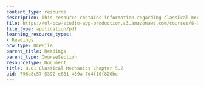 ```yaml
---
content_type: resource
description: This resource contains information regarding classical mechanics.
file: https://ol-ocw-studio-app-production.s3.amazonaws.com/courses/8-01sc-classical-mechanics-fall-2016/796b8c575392e081439a7d4f10f820be_MIT8_01F16_chapter5.2.pdf
file_type: application/pdf
learning_resource_types:
- Readings
ocw_type: OCWFile
parent_title: Readings
parent_type: CourseSection
resourcetype: Document
title: 8.01 Classical Mechanics Chapter 5.2
uid: 796b8c57-5392-e081-439a-7d4f10f820be
---
```

